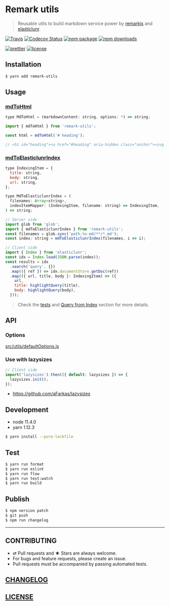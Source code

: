 # Remark utils

> Reusable utils to build markdown service power by [remarkjs](https://github.com/remarkjs/remark) and [elasticlunr](https://github.com/weixsong/elasticlunr.js).

[![Travis][build-badge]][build]
[![Codecov Status][codecov-badge]][codecov]
[![npm package][npm-badge]][npm]
[![npm downloads][npm-downloads]][npm]

[![prettier][prettier-badge]][prettier]
[![license][license-badge]][license]

## Installation

```bash
$ yarn add remark-utils
```

## Usage

### [mdToHtml](./src/mdToHtml.js)

```js
type MdToHtml = (markdownContent: string, options: *) => string;
```

```js
import { mdToHtml } from 'remark-utils';

const html = mdToHtml('# heading');

// <h1 id="heading"><a href="#heading" aria-hidden class="anchor"><svg aria-hidden="true" height="24" version="1.1" viewBox="0 0 24 24" width="24"><path fill-rule="evenodd" d="..."></path></svg></a>heading</h1>
```

### [mdToElasticlunrIndex](./src/mdToElasticlunrIndex.js)

```js
type IndexingItem = {
  title: string,
  body: string,
  url: string,
};

type MdToElasticlunrIndex = (
  filenames: Array<string>,
  indexItemMapper: (IndexingItem, filename: string) => IndexingItem,
) => string;
```

```js
// Server side
import glob from 'glob';
import { mdToElasticlunrIndex } from 'remark-utils';
const filenames = glob.sync('path-to-md/**/*.md');
const index: string = mdToElasticlunrIndex(filenames, i => i);

// Client side
import { Index } from 'elasticlunr';
const idx = Index.load(JSON.parse(index));
const results = idx
  .search('query', {})
  .map(({ ref }) => idx.documentStore.getDoc(ref))
  .map(({ url, title, body }: IndexingItem) => ({
    url,
    title: highlightQuery(title),
    body: highlightQuery(body),
  }));
```

> Check the [tests](./src/__tests__/mdToElasticlunrIndex.test.js) and [Query from Index](https://github.com/weixsong/elasticlunr.js#5-query-from-index) section for more details.

## API

### Options

[src/utils/defaultOptions.js](./src/utils/defaultOptions.js)

### Use with lazysizes

```js
// Client side
import('lazysizes').then(({ default: lazysizes }) => {
  lazysizes.init();
});
```

- https://github.com/aFarkas/lazysizes

## Development

- node 11.4.0
- yarn 1.12.3

```bash
$ yarn install --pure-lockfile
```

## Test

```bash
$ yarn run format
$ yarn run eslint
$ yarn run flow
$ yarn run test:watch
$ yarn run build
```

## Publish

```bash
$ npm version patch
$ git push
$ npm run changelog
```

---

## CONTRIBUTING

- ⇄ Pull requests and ★ Stars are always welcome.
- For bugs and feature requests, please create an issue.
- Pull requests must be accompanied by passing automated tests.

## [CHANGELOG](CHANGELOG.md)

## [LICENSE](LICENSE)

[build-badge]: https://travis-ci.com/evenchange4/remark-utils.svg?branch=master
[build]: https://travis-ci.com/evenchange4/remark-utils
[npm-badge]: https://img.shields.io/npm/v/remark-utils.svg?style=flat-square
[npm]: https://www.npmjs.org/package/remark-utils
[codecov-badge]: https://img.shields.io/codecov/c/github/evenchange4/remark-utils.svg?style=flat-square
[codecov]: https://codecov.io/github/evenchange4/remark-utils?branch=master
[npm-downloads]: https://img.shields.io/npm/dt/remark-utils.svg?style=flat-square
[license-badge]: https://img.shields.io/npm/l/remark-utils.svg?style=flat-square
[license]: http://michaelhsu.mit-license.org/
[prettier-badge]: https://img.shields.io/badge/styled_with-prettier-ff69b4.svg?style=flat-square
[prettier]: https://github.com/prettier/prettier
